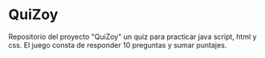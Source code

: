 # QuiZoy
Repositorio del proyecto "QuiZoy" un quiz para practicar java script, html y css. 
El juego consta de responder 10 preguntas y sumar puntajes. 
